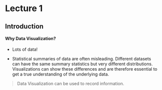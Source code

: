 # Lecture 1

## Introduction

#### Why Data Visualization?

- Lots of data!

- Statistical summaries of data are often misleading. Different datasets can have the same summary statistics but very different distributions. Visualizations can show these differences and are therefore essential to get a true understanding of the underlying data.

> Data Visualization can be used to record information. 

